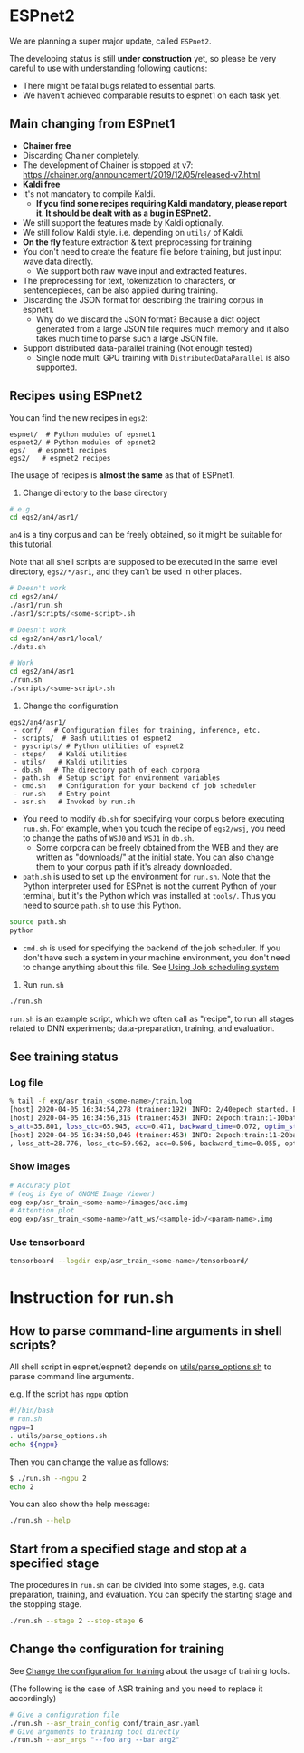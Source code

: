 # ESPnet2
We are planning a super major update, called `ESPnet2`.

The developing status is still **under construction** yet, so please be very careful to use with understanding following cautions:

- There might be fatal bugs related to essential parts.
- We haven't achieved comparable results to espnet1 on each task yet.

## Main changing from ESPnet1

- **Chainer free**
 - Discarding Chainer completely.
 - The development of Chainer is stopped at v7: https://chainer.org/announcement/2019/12/05/released-v7.html
- **Kaldi free**
 - It's not mandatory to compile Kaldi.
   - **If you find some recipes requiring Kaldi mandatory, please report it. It should be dealt with as a bug in ESPnet2.**
 - We still support the features made by Kaldi optionally.
 - We still follow Kaldi style. i.e. depending on `utils/` of Kaldi.
- **On the fly** feature extraction & text preprocessing for training
 - You don't need to create the feature file before training, but just input wave data directly.
   - We support both raw wave input and extracted features.
 - The preprocessing for text, tokenization to characters, or sentencepieces, can be also applied during training.
- Discarding the JSON format for describing the training corpus in espnet1.
  - Why do we discard the JSON format? Because a dict object generated from a large JSON file requires much memory and it also takes much time to parse such a large JSON file.
- Support distributed data-parallel training (Not enough tested)
  - Single node multi GPU training with `DistributedDataParallel` is also supported.

## Recipes using ESPnet2

You can find the new recipes in `egs2`:

```
espnet/  # Python modules of epsnet1
espnet2/ # Python modules of epsnet2
egs/   # espnet1 recipes
egs2/   # espnet2 recipes
```

The usage of recipes is **almost the same** as that of ESPnet1.


1. Change directory to the base directory

  ```bash
  # e.g.
  cd egs2/an4/asr1/
  ```

  `an4` is a tiny corpus and can be freely obtained, so it might be suitable for this tutorial.

  Note that all shell scripts are supposed to be executed in the same level directory, `egs2/*/asr1`, and they can't be used in other places.

  ```bash
  # Doesn't work
  cd egs2/an4/
  ./asr1/run.sh
  ./asr1/scripts/<some-script>.sh
  ```

  ```bash
  # Doesn't work
  cd egs2/an4/asr1/local/
  ./data.sh
  ```
  ```bash
  # Work
  cd egs2/an4/asr1
  ./run.sh
  ./scripts/<some-script>.sh
  ```

1. Change the configuration

  ```
  egs2/an4/asr1/
   - conf/   # Configuration files for training, inference, etc.
   - scripts/  # Bash utilities of espnet2
   - pyscripts/ # Python utilities of espnet2
   - steps/   # Kaldi utilities
   - utils/   # Kaldi utilities
   - db.sh   # The directory path of each corpora
   - path.sh  # Setup script for environment variables
   - cmd.sh   # Configuration for your backend of job scheduler
   - run.sh   # Entry point
   - asr.sh   # Invoked by run.sh
  ```

  - You need to modify `db.sh` for specifying your corpus before executing `run.sh`. For example, when you touch the recipe of `egs2/wsj`, you need to change the paths of `WSJ0` and `WSJ1` in `db.sh`.
    - Some corpora can be freely obtained from the WEB and they are written as "downloads/" at the initial state. You can also change them to your corpus path if it's already downloaded.
  - `path.sh` is used to set up the environment for `run.sh`. Note that the Python interpreter used for ESPnet is not the current Python of your terminal, but it's the Python which was installed at `tools/`. Thus you need to source `path.sh` to use this Python.
  ```bash
  source path.sh
  python
  ```
  - `cmd.sh` is used for specifying the backend of the job scheduler. If you don't have such a system in your machine environment, you don't need to change anything about this file. See [Using Job scheduling system](./parallelization.md)

1. Run `run.sh`

  ```bash
  ./run.sh
  ```

  `run.sh` is an example script, which we often call as "recipe", to run all stages related to DNN experiments; data-preparation, training, and evaluation.

## See training status

### Log file

```bash
% tail -f exp/asr_train_<some-name>/train.log
[host] 2020-04-05 16:34:54,278 (trainer:192) INFO: 2/40epoch started. Estimated time to finish: 7 minutes and 58.63 seconds
[host] 2020-04-05 16:34:56,315 (trainer:453) INFO: 2epoch:train:1-10batch: iter_time=0.006, forward_time=0.076, loss=50.873, los
s_att=35.801, loss_ctc=65.945, acc=0.471, backward_time=0.072, optim_step_time=0.006, lr_0=1.000, train_time=0.203
[host] 2020-04-05 16:34:58,046 (trainer:453) INFO: 2epoch:train:11-20batch: iter_time=4.280e-05, forward_time=0.068, loss=44.369
, loss_att=28.776, loss_ctc=59.962, acc=0.506, backward_time=0.055, optim_step_time=0.006, lr_0=1.000, train_time=0.173
```

### Show images

```bash
# Accuracy plot
# (eog is Eye of GNOME Image Viewer)
eog exp/asr_train_<some-name>/images/acc.img
# Attention plot
eog exp/asr_train_<some-name>/att_ws/<sample-id>/<param-name>.img
```

### Use tensorboard

```bash
tensorboard --logdir exp/asr_train_<some-name>/tensorboard/
```

# Instruction for run.sh
## How to parse command-line arguments in shell scripts?

All shell script in espnet/espnet2 depends on [utils/parse_options.sh](https://github.com/kaldi-asr/kaldi/blob/master/egs/wsj/s5/utils/parse_options.sh) to parase command line arguments.

e.g. If the script has `ngpu` option

```bash
#!/bin/bash
# run.sh
ngpu=1
. utils/parse_options.sh
echo ${ngpu}
```

Then you can change the value as follows:

```bash
$ ./run.sh --ngpu 2
echo 2
```

You can also show the help message:

```bash
./run.sh --help
```


## Start from a specified stage and stop at a specified stage
The procedures in `run.sh` can be divided into some stages, e.g. data preparation, training, and evaluation. You can specify the starting stage and the stopping stage.

```bash
./run.sh --stage 2 --stop-stage 6
```

## Change the configuration for training
See  [Change the configuration for training](./espnet2_training_option.md) about the usage of training tools.

(The following is the case of ASR training and you need to replace it accordingly)

```bash
# Give a configuration file
./run.sh --asr_train_config conf/train_asr.yaml
# Give arguments to training tool directly
./run.sh --asr_args "--foo arg --bar arg2"
```
